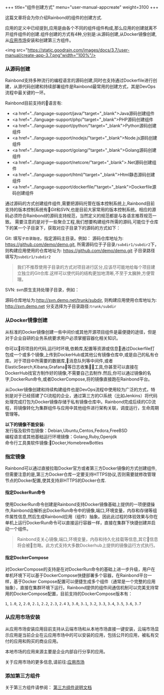 +++
title="组件创建方式"
menu="user-manual-appcreate"
weight=3100
+++

这篇文章将会为你介绍Rainbond的组件的创建方式.

应用的定义中已经提到,应用是由各个不同的组件组件构成,那么应用的创建就离不开组件组件的创建.组件创建的方式有4种,分别是:从源码创建,从Docker镜像创建,从[应用市场](/docs/user-manual/app-store/)安装和创建第三方组件。

<img src="https://static.goodrain.com/images/docs/3.7/user-manual/create-app-3.7.png"width="100%"/>

### 从源码创建

Rainbond支持多种流行的编程语言的源码创建,同时也支持通过Dockerfile进行创建，从源代码创建和持续部署组件是Rainbond最常用的创建方式，其是DevOps流程中最关键的一环。

Rainbond目前支持的语言有:

- <a href="../language-support/java/"target="_blank">Java源码创建组件</a>
- <a href="../language-support/php/"target="_blank">PHP源码创建组件</a>
- <a href="../language-support/python/"target="_blank">Python源码创建组件</a>
- <a href="../language-support/nodejs/"target="_blank">Node.js源码创建组件</a>
- <a href="../language-support/golang/"target="_blank">Golang源码创建组件</a>
- <a href="../language-support/netcore/"target="_blank">.Net源码创建组件</a>
- <a href="../language-support/html/"target="_blank">Html静态源码创建组件</a>
- <a href="../language-support/dockerfile/"target="_blank">Dockerfile源码创建组件</a>

通过源码的方式创建组件组件,需要把源码托管在版本控制系统上,Rainbond目前支持的版本控制系统有*Git*和*SVN*,也是目前大家常用的版本控制系统。相应的源码必须符合Rainbond的源码支持规范，当然定义的规范都是与各语言推荐规范一致。
需要注意的是对于一些聚合工程,我们想要构建组件所需的源码,可能位于仓库下的某一个子目录下，获取对应子目录下的源码的方式如下：

Git: 填写`子目录路径`，指定源码主目录。例如：
源码仓库地址为: https://github.com/demo/demo.git, 所需源码位于子目录`/subdir1/subdir2`下，则构建应用使用的仓库地址为: https://github.com/demo/demo.git 子目录路径填写为`subdir1/subdir2`

> 我们不推荐使用子目录的方式对项目进行区分,应该尽可能地给每个项目建立独立的Git仓库.这样可以使代码的结构更加地清晰,不至于太臃肿,方便管理。

SVN: svn原生支持处理子目录，例如：

源码仓库地址为:http://svn.demo.net/trunk/subdir, 则构建应用使用仓库地址为: http://svn.demo.net 分支选择为子目录路径:`trunk/subdir`

### 从Docker镜像创建

从标准的Docker镜像创建一些中间价或其他开源项目组件是最便捷的途径，但是对于企业自研的业务系统要求用户必须掌握容器化相关知识。

你可以将项目的代码,运行时环境,依赖库,配置等资源或信息通过Dockerfile打包成一个或多个镜像,上传到DockerHub或其他公有镜像仓库中,或是自己的私有仓库。对于项目中所需要的数据库,消息队列等中间件,或者ElasticSearch,Kibana,Grafana等日志收集工具,你甚至可以直接在DockerHub找官方制作好的镜像,不需要自己去制作.然后,你可以通过镜像的名字,DockerRun命令,或者DockerCompose,将的镜像直接跑在Rainbond平台。

从Docker镜像创建和持续构建组件也是DevOps流程中使用较为广泛的方式，特别是对于已经搭建了CI流程的企业，通过第三方的CI系统（比如Jenkins）将代码处理完成打包为Docker镜像存储于私有镜像仓库中。Rainbond完成后续的CD流程，将镜像转化为集群组件与应用中其他组件进行架构关联，调度运行，生命周期管理等。

<b>以下的镜像不能安装:</b> </br>
发行版及软件包镜像：Debian,Ubuntu,Centos,Fedora,FreeBSD</br>
编程语言或其他基础运行环境镜像：Golang,Ruby,Openjdk</br>
命令行工具类软件镜像:Docker,HomebrewBottles


### 指定镜像

Rainbond可以通过直接拉取Docker官方或者第三方Docker镜像的方式创建组件,但需要注意的是,第三方Docker仓库一定要支持HTTPS协议,否则需要就修改管理节点的Docker配置,使其支持非HTTPS的Docker仓库.

#### 指定DockerRun命令

使用DockerRun命令创建是Rainbond支持Docker镜像基础上提供的一项便捷操作,Rainbond会解析出DockerRun命令中的镜像,端口,环境变量，内存和存储等组件属性信息,然后生成Rainbond应用（组件）抽象。因此此过程的体验效果与你在单机上运行DockerRun命令可以直接运行容器一样，直接在集群下快捷创建并启动一个组件。

> Rainbond支关心镜像,端口,环境变量，内存和持久化挂载等信息,其它信息将会被忽略。此方式支持大多数Dockerhub上提供的镜像运行方式执行。

#### 指定DockerCompose

对DockerCompose的支持是在对DockerRun命令的基础上进一步升级，用户在单机环境下可以基于DockerCompose快捷部署多个容器，在Rainbond平台一样，基于Docker Compose配置可以便捷生成多个组件（通常是一个完整的应用抽象），直接在集群环境下运行。Rainbond提供的组件间通信机制可以完美支持常用的DockerCompose配置，目前支持的DockerCompose版本有：

`1`, `1.0`, `2`, `2.0`, `2.1`, `2.2`, `2.3`, `2.4`
`3`, `3.0`, `3.1`, `3.2`, `3.3`, `3.4`, `3.5`, `3.6`, `3.7`

### 从应用市场安装

从应用市场安装应用目前支持从云端市场和从本地市场直接一键安装，云端市场显示应用是当前企业在云应用市场中的可以安装的应用，包括公开的应用，被私有交付的应用和购买的商业应用。 

本地市场的应用来源主要是企业内部自行分享的应用。

关于应用市场的更多信息,请前往:[应用市场](/docs/user-manual/app-store/)

### 添加第三方组件

关于第三方组件请参阅： [第三方组件说明文档](../thirdparty-service)
